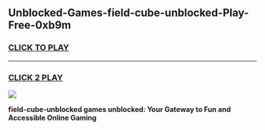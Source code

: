 
## Unblocked-Games-field-cube-unblocked-Play-Free-0xb9m
<h3>
<a href="https://premium76.site?title=field-cube-unblocked&ref=18A1">CLICK TO PLAY</a></h3>
<hr>

<h3>
<a href="https://premium76.site?title=field-cube-unblocked&ref=18A1">CLICK 2 PLAY</a>
  
</h3>

<a href="https://premium76.site?title=field-cube-unblocked&ref=18A1"><img src="https://clearcache.store/games.png"></a>


**field-cube-unblocked games unblocked: Your Gateway to Fun and Accessible Online Gaming**
